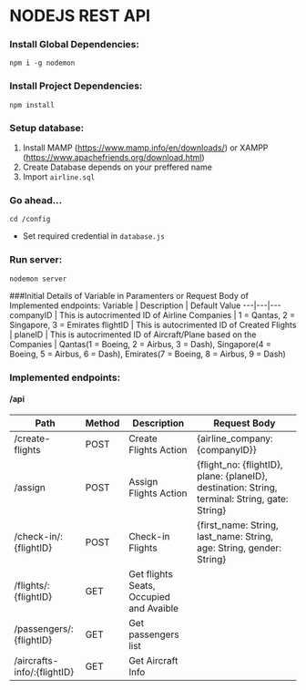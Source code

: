 # NODEJS REST API

### Install Global Dependencies:
```
npm i -g nodemon
```
### Install Project Dependencies:
```
npm install
```
### Setup database:
1. Install MAMP (https://www.mamp.info/en/downloads/) or XAMPP (https://www.apachefriends.org/download.html)
2. Create Database depends on your preffered name
3. Import `airline.sql`
### Go ahead...
```
cd /config
```
- Set required credential in `database.js` 

### Run server:
```
nodemon server
```

###Initial Details of Variable in Paramenters or Request Body of Implemented endpoints:
Variable | Description | Default Value
---|---|---
companyID | This is autocrimented ID of Airline Companies | 1 = Qantas, 2 = Singapore, 3 = Emirates
flightID | This is autocrimented ID of Created Flights |
planeID | This is autocrimented ID of Aircraft/Plane based on the Companies | Qantas(1 = Boeing, 2 = Airbus, 3 = Dash), Singapore(4 = Boeing, 5 = Airbus, 6 = Dash), Emirates(7 = Boeing, 8 = Airbus, 9 = Dash)


### Implemented endpoints:

#### /api
Path | Method | Description | Request Body
---|---|---|---
/create-flights | POST | Create Flights Action | {airline_company: {companyID}}
/assign | POST | Assign Flights Action | {flight_no: {flightID}, plane: {planeID}, destination: String, terminal: String, gate: String}
/check-in/:{flightID} | POST | Check-in Flights | {first_name: String, last_name: String, age: String, gender: String}
/flights/:{flightID} | GET | Get flights Seats, Occupied and Avaible | 
/passengers/:{flightID} | GET | Get passengers list |
/aircrafts-info/:{flightID} | GET | Get Aircraft Info |
